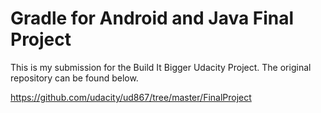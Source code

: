 # Gradle for Android and Java Final Project

This is my submission for the Build It Bigger Udacity Project. The original repository can be found below.

https://github.com/udacity/ud867/tree/master/FinalProject
